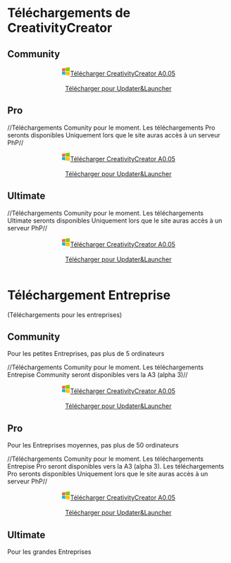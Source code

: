 # Téléchargements de CreativityCreator
## Community
<link href='https://superatraction.github.io/Css/Base.css' rel='stylesheet' type='text/css'/>
<center><a href="Tanks" class="BLR"><img src='Windows.png' width=20 height=20/>Télécharger CreativityCreator A0.05</a><br><br>
<a class="BLR" href="Updater&Launcher/">Télécharger pour Updater&Launcher</a></center>

## Pro
<p class="warning">//Téléchargements Comunity pour le moment. Les téléchargements Pro seronts disponibles Uniquement lors que le site auras accès à un serveur PhP//</p>
<center><a href="Tanks" class="BLR"><img src='Windows.png' width=20 height=20/>Télécharger CreativityCreator A0.05</a><br><br>
<a class="BLR" href="Updater&Launcher/">Télécharger pour Updater&Launcher</a></center>

## Ultimate
<p class="warning">//Téléchargements Comunity pour le moment. Les téléchargements Ultimate seronts disponibles Uniquement lors que le site auras accès à un serveur PhP//</p>
<center><a href="Tanks" class="BLR"><img src='Windows.png' width=20 height=20/>Télécharger CreativityCreator A0.05</a><br><br>
<a class="BLR" href="Updater&Launcher/">Télécharger pour Updater&Launcher</a></center>
<br>

# Téléchargement Entreprise
(Téléchargements pour les entreprises)
## Community
Pour les petites Entreprises, pas plus de 5 ordinateurs
<p class="warning">//Téléchargements Comunity pour le moment. Les téléchargements Entrepise Community seront disponibles vers la A3 (alpha 3)//</p>
<center><a href="Tanks" class="BLR"><img src='Windows.png' width=20 height=20/>Télécharger CreativityCreator A0.05</a><br><br>
<a class="BLR" href="Updater&Launcher/">Télécharger pour Updater&Launcher</a></center>

## Pro
Pour les Entreprises moyennes, pas plus de 50 ordinateurs
<p class="warning">//Téléchargements Comunity pour le moment. Les téléchargements Entrepise Pro seront disponibles vers la A3 (alpha 3). Les téléchargements Pro seronts disponibles Uniquement lors que le site auras accès à un serveur PhP//</p>
<center><a href="Tanks" class="BLR"><img src='Windows.png' width=20 height=20/>Télécharger CreativityCreator A0.05</a><br><br>
<a class="BLR" href="Updater&Launcher/">Télécharger pour Updater&Launcher</a></center>

## Ultimate
Pour les grandes Entreprises